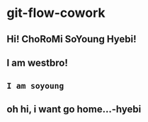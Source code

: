 # git-flow-cowork

## Hi! ChoRoMi SoYoung Hyebi!
## I am westbro!


## `I am soyoung`

## oh hi, i want go home...-hyebi

